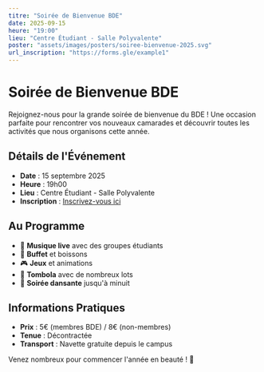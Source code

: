 ```yaml
---
titre: "Soirée de Bienvenue BDE"
date: 2025-09-15
heure: "19:00"
lieu: "Centre Étudiant - Salle Polyvalente"
poster: "assets/images/posters/soiree-bienvenue-2025.svg"
url_inscription: "https://forms.gle/example1"
---
```


# Soirée de Bienvenue BDE

Rejoignez-nous pour la grande soirée de bienvenue du BDE ! Une occasion parfaite pour rencontrer vos nouveaux camarades et découvrir toutes les activités que nous organisons cette année.

## Détails de l'Événement
- **Date** : 15 septembre 2025
- **Heure** : 19h00
- **Lieu** : Centre Étudiant - Salle Polyvalente
- **Inscription** : [Inscrivez-vous ici](https://forms.gle/example1)

## Au Programme
- 🎵 **Musique live** avec des groupes étudiants
- 🍕 **Buffet** et boissons
- 🎮 **Jeux** et animations
- 🎁 **Tombola** avec de nombreux lots
- 💃 **Soirée dansante** jusqu'à minuit

## Informations Pratiques
- **Prix** : 5€ (membres BDE) / 8€ (non-membres)
- **Tenue** : Décontractée
- **Transport** : Navette gratuite depuis le campus

Venez nombreux pour commencer l'année en beauté ! 🎉
